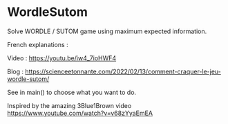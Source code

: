 # WordleSutom
Solve WORDLE / SUTOM game using maximum expected information.

French explanations :

Video : https://youtu.be/iw4_7ioHWF4

Blog : https://scienceetonnante.com/2022/02/13/comment-craquer-le-jeu-wordle-sutom/

See in main() to choose what you want to do.

Inspired by the amazing 3Blue1Brown video https://www.youtube.com/watch?v=v68zYyaEmEA
